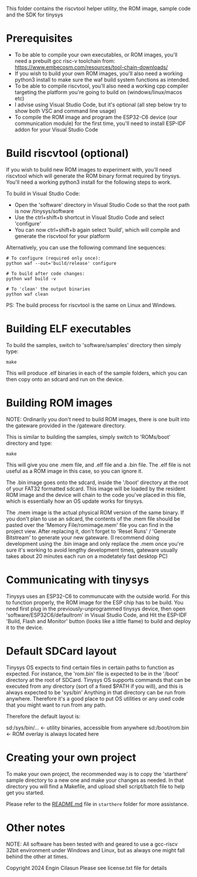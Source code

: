 This folder contains the riscvtool helper utility, the ROM image, sample code and the SDK for tinysys

# Prerequisites

- To be able to compile your own executables, or ROM images, you'll need a prebuilt gcc risc-v toolchain from:
https://www.embecosm.com/resources/tool-chain-downloads/
- If you wish to build your own ROM images, you'll also need a working python3 install to make sure the waf build system functions as intended.
- To be able to compile riscvtool, you'll also need a working cpp compiler targeting the platform you're going to build on (windows/linux/macos etc)
- I advise using Visual Studio Code, but it's optional (all step below try to show both VSC and command line usage)
- To compile the ROM image and program the ESP32-C6 device (our communication module) for the first time, you'll need to install ESP-IDF addon for your Visual Studio Code

# Build riscvtool (optional)

If you wish to build new ROM images to experiment with, you'll need riscvtool which will generate the ROM binary format required by tinysys. You'll need a working python3 install for the following steps to work.

To build in Visual Studio Code:
- Open the 'software' directory in Visual Studio Code so that the root path is now /tinysys/software
- Use the ctrl+shift+b shortcut in Visual Studio Code and select 'configure'
- You can now ctrl+shift+b again select 'build', which will compile and generate the riscvtool for your platform

Alternatively, you can use the following command line sequences:
```
# To configure (required only once):
python waf --out='build/release' configure

# To build after code changes:
python waf build -v

# To 'clean' the output binaries
python waf clean
```
PS: The build process for riscvtool is the same on Linux and Windows.

# Building ELF executables

To build the samples, switch to 'software/samples' directory then simply type:

```
make
```

This will produce .elf binaries in each of the sample folders, which you can then copy onto an sdcard and run on the device.

# Building ROM images

NOTE: Ordinarily you don't need to build ROM images, there is one built into the gateware provided in the /gateware directory.

This is similar to building the samples, simply switch to 'ROMs/boot' directory and type:

```
make
```

This will give you one .mem file, and .elf file and a .bin file. The .elf file is not useful as a ROM image in this case, so you can ignore it.

The .bin image goes onto the sdcard, inside the '/boot' directory at the root of your FAT32 formatted sdcard. This image will be loaded by the resident ROM image and the device will chain to the code you've placed in this file, which is essentially how an OS update works for tinysys.

The .mem image is the actual physical ROM version of the same binary. If you don't plan to use an sdcard, the contents of the .mem file should be pasted over the 'Memory File/romimage.mem' file you can find in the project view. After replacing it, don't forget to 'Reset Runs' / 'Generate Bitstream' to generate your new gateware. (I recommend doing development using the .bin image and only replace the .mem once you're sure it's working to avoid lengthy development times, gateware usually takes about 20 minutes each run on a modetately fast desktop PC)

# Communicating with tinysys

Tinysys uses an ESP32-C6 to communucate with the outside world. For this to function properly, the ROM image for the ESP chip has to be build. You need first plug in the previously-unprogrammed tinysys device, then open 'software/ESP32C6/defaultrom' in Visual Studio Code, and Hit the ESP-IDF 'Build, Flash and Monitor' button (looks like a little flame) to build and deploy it to the device.

# Default SDCard layout

Tinysys OS expects to find certain files in certain paths to function as expected. For instance, the 'rom.bin' file is expected to be in the '/boot' directory at the root of SDCard. Tinysys OS supports commands that can be executed from any directory (sort of a fixed $PATH if you will), and this is always expected to be 'sys/bin' Anything in that directory can be run from anywhere. Therefore it's a good place to put OS utilities or any used code that you might want to run from any path.

Therefore the default layout is:

sd:/sys/bin/... <- utility binaries, accessible from anywhere
sd:/boot/rom.bin <- ROM overlay is always located here

# Creating your own project

To make your own project, the recommended way is to copy the 'starthere' sample directory to a new one and make your changes as needed. In that directory you will find a Makefile, and upload shell script/batch file to help get you started.

Please refer to the [README.md](./samples/starthere/README.md) file in `starthere` folder for more assistance.

# Other notes

NOTE: All software has been tested with and geared to use a gcc-riscv 32bit environment under Windows and Linux, but as always one might fall behind the other at times.

Copyright 2024 Engin Cilasun
Please see license.txt file for details

